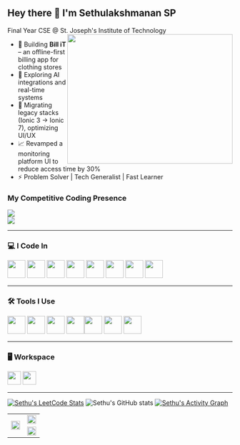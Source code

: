 ## Hey there 👋 I'm Sethulakshmanan SP

Final Year CSE @ St. Joseph's Institute of Technology  
<img align="right" width="370" height="290" src="https://i.pinimg.com/originals/47/f0/34/47f0342cec72b800463bf003eac1257e.gif">


- 🔧 Building **Bill iT** – an offline-first billing app for clothing stores  
- 🧠 Exploring AI integrations and real-time systems  
- 🧰 Migrating legacy stacks (Ionic 3 → Ionic 7), optimizing UI/UX  
- 📈 Revamped a monitoring platform UI to reduce access time by 30%  
- ⚡ Problem Solver | Tech Generalist | Fast Learner

### My Competitive Coding Presence  
[<img src="https://img.shields.io/badge/LeetCode-FFA116?style=for-the-badge&logo=leetcode&logoColor=white" />](https://leetcode.com/u/SETHULAKSHMANAN_SP/)  
[<img src="https://img.shields.io/badge/GeeksforGeeks-1F8A70?style=for-the-badge&logo=geeksforgeeks&logoColor=white" />](https://www.geeksforgeeks.org/user/sethubewgq/)

---

### 💻 I Code In  
<img height="40" src="https://img.icons8.com/color/48/000000/python.png"/> <img height="40" src="https://img.icons8.com/color/48/000000/javascript.png"/> <img height="40" src="https://img.icons8.com/color/48/000000/typescript.png"/> <img height="40" src="https://img.icons8.com/color/48/000000/angularjs.png"/>  <img height="40" src="https://img.icons8.com/color/48/ionic.png"/> <img height="40" src="https://img.icons8.com/color/48/html-5.png"/> <img height="40" src="https://img.icons8.com/color/48/css3.png"/> <img height="40" src="https://img.icons8.com/color/48/000000/postgreesql.png"/> 

---

### 🛠️ Tools I Use  
<img height="40" src="https://img.icons8.com/color/48/000000/visual-studio-code-2019.png"/> <img height="40" src="https://img.icons8.com/color/48/000000/git.png"/> <img height="40" src="https://img.icons8.com/color/48/figma--v1.png"/> <img height="40" src="https://img.icons8.com/fluency/48/android-studio--v3.png"/><img height="40" src="https://img.icons8.com/color/48/firebase.png"/> <img height="40" src="https://img.icons8.com/color/48/linux.png"/> <img height="40" src="https://img.icons8.com/color/48/github.png"/>

---

### 🖥️ Workspace  
<img height="30" src="https://img.shields.io/badge/Windows%2011-0078D6?style=for-the-badge&logo=windows&logoColor=white"/>  <img height="30" src="https://img.shields.io/badge/Intel-i5_11thGen-blue?style=for-the-badge&logo=intel&logoColor=white"/>  

---

[![Sethu's LeetCode Stats](https://leetcard.jacoblin.cool/SETHULAKSHMANAN_SP?ext=contest&theme=dark)](https://leetcode.com/u/SETHULAKSHMANAN_SP/) ![Sethu's GitHub stats](https://github-readme-stats.vercel.app/api?username=sethubolt7&theme=dark&show_icons=true&hide=contribs,issues) [![Sethu's Activity Graph](https://github-readme-activity-graph.vercel.app/graph?username=sethubolt7&bg_color=000000&color=00ffb3&line=00ffc3&point=ffffff&area=true&hide_border=true)](https://github.com/ashutosh00710/github-readme-activity-graph)
<table>
  <tr>
    <td rowspan="2" width="50%">
      <a href="https://leetcode.com/u/SETHULAKSHMANAN_SP/">
        <img src="https://leetcard.jacoblin.cool/SETHULAKSHMANAN_SP?ext=contest&theme=dark" width="100%"/>
      </a>
    </td>
    <td width="50%">
      <img src="https://github-readme-stats.vercel.app/api?username=sethubolt7&theme=dark&show_icons=true&hide=contribs,issues" width="100%"/>
    </td>
  </tr>
  <tr>
    <td>
      <a href="https://github.com/ashutosh00710/github-readme-activity-graph">
        <img src="https://github-readme-activity-graph.vercel.app/graph?username=sethubolt7&bg_color=000000&color=00ffb3&line=00ffc3&point=ffffff&area=true&hide_border=true" width="100%"/>
      </a>
    </td>
  </tr>
</table>
